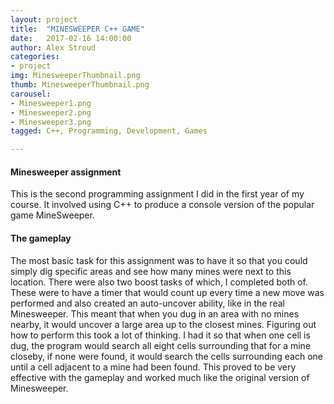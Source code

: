 ```yaml
---
layout: project
title:  "MINESWEEPER C++ GAME"
date:   2017-02-16 14:00:00
author: Alex Stroud
categories:
- project
img: MinesweeperThumbnail.png
thumb: MinesweeperThumbnail.png
carousel:
- Minesweeper1.png
- Minesweeper2.png
- Minesweeper3.png
tagged: C++, Programming, Development, Games

---
```


#### Minesweeper assignment
This is the second programming assignment I did in the first year of my course. It involved using C++ to produce a console version of the popular game MineSweeper.



#### The gameplay
The most basic task for this assignment was to have it so that you could simply dig specific areas and see how many mines were next to this location. There were also two boost tasks of which, I completed both of. These were to have a timer that would count up every time a new move was performed and also created an auto-uncover ability, like in the real Minesweeper. This meant that when you dug in an area with no mines nearby, it would uncover a large area up to the closest mines. Figuring out how to perform this took a lot of thinking. I had it so that when one cell is dug, the program would search all eight cells surrounding that for a mine closeby, if none were found, it would search the cells surrounding each one until a cell adjacent to a mine had been found. This proved to be very effective with the gameplay and worked much like the original version of Minesweeper.
